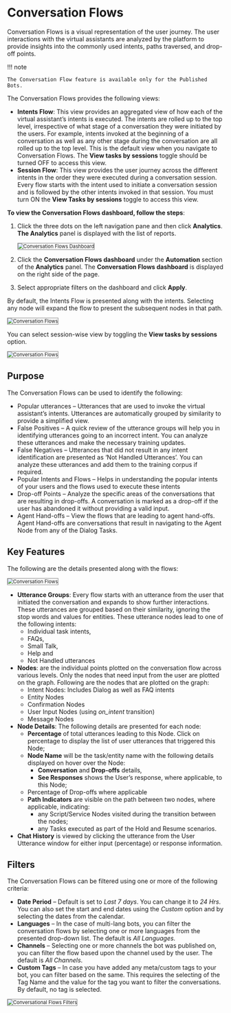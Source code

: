 # Conversation Flows

Conversation Flows is a visual representation of the user journey. The user interactions with the virtual assistants are analyzed by the platform to provide insights into the commonly used intents, paths traversed, and drop-off points.


!!! note

    The Conversation Flow feature is available only for the Published Bots.


The Conversation Flows provides the following views:


* **Intents Flow**: This view provides an aggregated view of how each of the virtual assistant’s intents is executed. The intents are rolled up to the top level, irrespective of what stage of a conversation they were initiated by the users. For example, intents invoked at the beginning of a conversation as well as any other stage during the conversation are all rolled up to the top level. This is the default view when you navigate to Conversation Flows. The **View tasks by sessions** toggle should be turned OFF to access this view.
* **Session Flow**: This view provides the user journey across the different intents in the order they were executed during a conversation session. Every flow starts with the intent used to initiate a conversation session and is followed by the other intents invoked in that session. You must turn ON the **View Tasks by sessions** toggle to access this view.

**To view the Conversation Flows dashboard, follow the steps**: 



1. Click the three dots on the left navigation pane and then click **Analytics**. **The Analytics** panel is displayed with the list of reports.

    <img src="../images/conversation-flows-dashboard.png" alt="Conversation Flows Dashboard" title="Conversation Flows Dashboard" style="border: 1px solid gray; zoom:80%;">

2. Click the **Conversation Flows dashboard** under the **Automation** section of the **Analytics** panel. The **Conversation Flows dashboard** is displayed on the right side of the page.
3. Select appropriate filters on the dashboard and click **Apply**.


By default, the Intents Flow is presented along with the intents. Selecting any node will expand the flow to present the subsequent nodes in that path.


<img src="../images/conversation-flows-1.png" alt="Conversation Flows" title="Conversation Flows" style="border: 1px solid gray; zoom:80%;">

You can select session-wise view by toggling the **View tasks by sessions** option.


<img src="../images/conversation-flows-2.png" alt="Conversation Flows" title="Conversation Flows" style="border: 1px solid gray; zoom:80%;">


## Purpose

The Conversation Flows can be used to identify the following:


* Popular utterances – Utterances that are used to invoke the virtual assistant’s intents. Utterances are automatically grouped by similarity to provide a simplified view. 
* False Positives – A quick review of the utterance groups will help you in identifying utterances going to an incorrect intent. You can analyze these utterances and make the necessary training updates. 
* False Negatives – Utterances that did not result in any intent identification are presented as ‘Not Handled Utterances’. You can analyze these utterances and add them to the training corpus if required. 
* Popular Intents and Flows – Helps in understanding the popular intents of your users and the flows used to execute these intents
* Drop-off Points – Analyze the specific areas of the conversations that are resulting in drop-offs. A conversation is marked as a drop-off if the user has abandoned it without providing a valid input. 
* Agent Hand-offs – View the flows that are leading to agent hand-offs. Agent Hand-offs are conversations that result in navigating to the Agent Node from any of the Dialog Tasks.


## Key Features

The following are the details presented along with the flows:


<img src="../images/conversation-flows-3.png" alt="Conversation Flows" title="Conversation Flows" style="border: 1px solid gray; zoom:80%;">


* **Utterance Groups**: Every flow starts with an utterance from the user that initiated the conversation and expands to show further interactions. These utterances are grouped based on their similarity, ignoring the stop words and values for entities. These utterance nodes lead to one of the following intents:
    * Individual task intents,
    * FAQs,
    * Small Talk,
    * Help and
    * Not Handled utterances
* **Nodes**: are the individual points plotted on the conversation flow across various levels. Only the nodes that need input from the user are plotted on the graph. Following are the nodes that are plotted on the graph:
    * Intent Nodes: Includes Dialog as well as FAQ intents
    * Entity Nodes 
    * Confirmation Nodes 
    * User Input Nodes (using _on_intent_ transition) 
    * Message Nodes 
* **Node Details**: The following details are presented for each node:
    * **Percentage** of total utterances leading to this Node. Click on percentage to display the list of user utterances that triggered this Node;
    * **Node Name** will be the task/entity name with the following details displayed on hover over the Node:
        * **Conversation** and **Drop-offs** details,
        * **See Responses** shows the User’s response, where applicable, to this Node;
    * Percentage of Drop-offs where applicable
    * **Path Indicators** are visible on the path between two nodes, where applicable, indicating:
        * any Script/Service Nodes visited during the transition between the nodes;
        * any Tasks executed as part of the Hold and Resume scenarios.
* **Chat History** is viewed by clicking the utterance from the User Utterance window for either input (percentage) or response information.


## Filters

The Conversation Flows can be filtered using one or more of the following criteria:



* **Date Period** – Default is set to _Last 7 days_. You can change it to _24 Hrs_. You can also set the start and end dates using the _Custom_ option and by selecting the dates from the calendar.
* **Languages**  – In the case of multi-lang bots, you can filter the conversation flows by selecting one or more languages from the presented drop-down list. The default is _All Languages._
* **Channels** – Selecting one or more channels the bot was published on, you can filter the flow based upon the channel used by the user. The default is _All Channels_.
* **Custom Tags** – In case you have added any meta/custom tags to your bot, you can filter based on the same. This requires the selecting of the Tag Name and the value for the tag you want to filter the conversations. By default, no tag is selected.


<img src="../images/conversational-flows-filters.png" alt="Conversational Flows Filters" title="Conversational Flows Filters" style="border: 1px solid gray; zoom:80%;">


